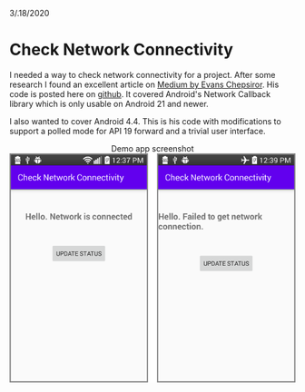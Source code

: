 3/.18/2020
# Check Network Connectivity

I needed a way to check network connectivity for a project.  After some research I found
an excellent article on <a href="https://evanschepsiror.medium.com/checking-androids-network-connectivity-with-network-callback-fdb8d24a920c">Medium by Evans Chepsiror</a>.  His code is posted here
on <a href="https://github.com/evans-chepsiror/Callback_Demo">github</a>.  It covered 
Android's Network Callback library which is only usable on Android 21 and newer.
  
I also wanted to cover Android 4.4.  This is his code with modifications to support a polled 
mode for API 19 forward and a trivial user interface.

<center>
  <summary>Demo app screenshot</summary>
  <img alt="demo app screenshot" src="https://github.com/bebop-001/CheckNetworkConnectivity/blob/main/resources/screenshot.png?raw=true">
</center>
